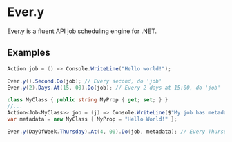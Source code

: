 # Ever.y

Ever.y is a fluent API job scheduling engine for .NET.

## Examples

```c#
Action job = () => Console.WriteLine("Hello world!");

Ever.y().Second.Do(job); // Every second, do 'job'
Ever.y(2).Days.At(15, 00).Do(job); // Every 2 days at 15:00, do 'job'
```

```c#
class MyClass { public string MyProp { get; set; } }
//...
Action<Job<MyClass>> job = (j) => Console.WriteLine($"My job has metadata: {job.Metadata.MyProp}");
var metadata = new MyClass { MyProp = "Hello World!" };

Ever.y(DayOfWeek.Thursday).At(4, 00).Do(job, metadata); // Every Thursday at 04:00, do job
```
